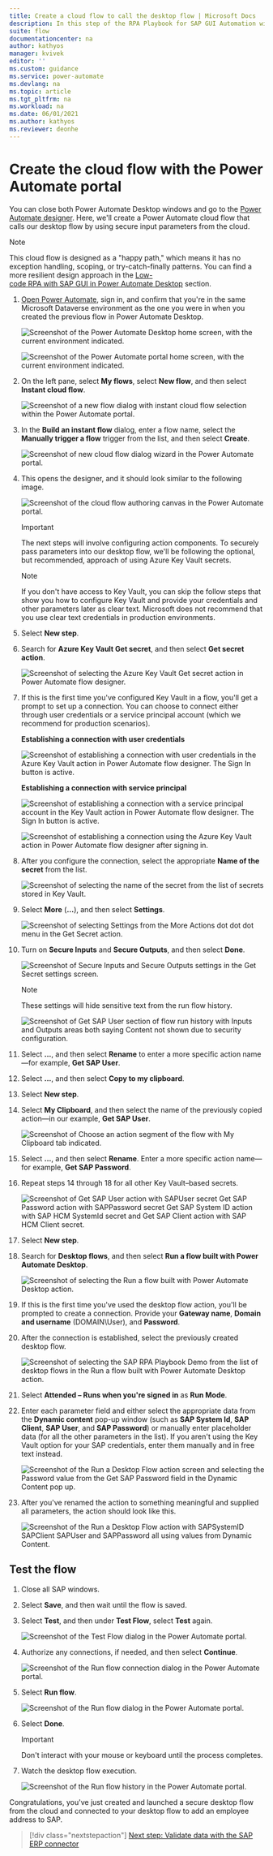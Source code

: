 ```yaml
---
title: Create a cloud flow to call the desktop flow | Microsoft Docs
description: In this step of the RPA Playbook for SAP GUI Automation with Power Automate tutorial, we'll create a Power Automate cloud flow that calls our desktop flow using secure input parameters from the cloud.
suite: flow
documentationcenter: na
author: kathyos
manager: kvivek
editor: ''
ms.custom: guidance
ms.service: power-automate
ms.devlang: na
ms.topic: article
ms.tgt_pltfrm: na
ms.workload: na
ms.date: 06/01/2021
ms.author: kathyos
ms.reviewer: deonhe
---
```


# Create the cloud flow with the Power Automate portal

<!--note from editor: The title could be more specific.-->
<!--todo: we need an intro for each of these documents that tells the customer that they must have completed other steps before this one-->
<!--note from editor: I agree, I think these topics still could use more connective tissue among them.-->
You can close both Power Automate Desktop windows and go to the [Power Automate designer](https://flow.microsoft.com/). Here, we'll create a Power Automate cloud flow that calls our desktop flow by using secure input parameters from the cloud.

>[!NOTE]
>This cloud flow is designed as a "happy path," which means it has no exception handling, scoping, or try-catch-finally patterns. You can find a more resilient design approach in the [Low-code RPA with SAP GUI in Power Automate Desktop](action-based-sap-gui-automation-manually-overview.md) section.<!--note from editor: Please double-check this link. I think it should go to the "head" of the relevant section, just to set the stage for the reader.-->

1. [Open Power Automate](https://flow.microsoft.com/), sign in, and confirm that you're in the same Microsoft Dataverse environment as the one you were in when you created the previous flow in Power Automate Desktop.

   ![Screenshot of the Power Automate Desktop home screen, with the current environment indicated.](media/power-automate-desktop-home-screen-with-current-environment.png)

   ![Screenshot of the Power Automate portal home screen, with the current environment indicated.](media/power-automate-portal-with-current-environment.png)

1. On the left pane, select **My flows**, select **New flow**, and then select **Instant cloud flow**.

   ![Screenshot of a new flow dialog with instant cloud flow selection within the Power Automate portal.](media/new-flow-dialog-with-instant-cloud-flow.png)

1. In the **Build an instant flow** dialog, enter a flow name, select the **Manually trigger a flow** trigger from the list, and then select **Create**.

   ![Screenshot of new cloud flow dialog wizard in the Power Automate portal.](media/new-cloud-flow-dialog-wizard.png)

1. This opens the designer, and it should look similar to the following image.

   ![Screenshot of the cloud flow authoring canvas in the Power Automate portal.](media/cloud-flow-canvas.png)

   >[!IMPORTANT]
   >The next steps will involve configuring action components. To securely pass parameters into our desktop flow, we'll be following the optional, but recommended, approach of using Azure Key Vault secrets. 

   >[!NOTE]
   >If you don't have access to Key Vault, you can skip the follow steps that show you how to configure Key Vault and provide your credentials and other parameters later as clear text. Microsoft does not recommend that you use clear text credentials in production environments.

1. Select **New step**.

1. Search for **Azure Key Vault Get secret**, and then select **Get secret action**.

   ![Screenshot of selecting the Azure Key Vault  Get secret action in Power Automate flow designer.](media/azure-key-vault-get-secret-action.png)

1. If this is the first time you've configured Key Vault in a flow, you'll get a prompt to set up a connection. You can choose to connect either through user credentials or a service principal account (which we recommend for production scenarios).

   **Establishing a connection with user credentials**

   ![Screenshot of establishing a connection with user credentials in the Azure Key Vault action in Power Automate flow designer. The Sign In button is active.](media/establishing-connection-with-user-credentials-azure-key-vault-action.png)

   **Establishing a connection with service principal**

   ![Screenshot of establishing a connection with a service principal account in the Key Vault action in Power Automate flow designer. The Sign In button is active.](media/establishing-connection-with-service-principal-azure-key-vault-action.png)

   ![Screenshot of establishing a connection using the Azure Key Vault action in Power Automate flow designer after signing in.](media/establishing-connection-with-azure-key-vault-action-after-signin.png)

1. After you configure the connection, select the appropriate **Name of the secret** from the list.

   ![Screenshot of selecting the name of the secret from the list of secrets stored in Key Vault.](media/selecting-name-of-secret-azure-key-vault.png)

1. Select **More** (**...**), and then select **Settings**.

   ![Screenshot of selecting Settings from the More Actions dot dot dot menu in the Get Secret action.](media/selecting-settings-more-actions-menu-get-secret-action.png)

1. Turn on **Secure Inputs** and **Secure Outputs**, and then select **Done**.

   ![Screenshot of Secure Inputs and Secure Outputs settings in the Get Secret settings screen.](media/secure-inputs-secure-outputs-get-secret-settings.png)

   >[!NOTE]
   >These settings will hide sensitive text from the run flow history.

   ![Screenshot of Get SAP User section of flow run history with Inputs and Outputs areas both saying Content not shown due to security configuration.](media/get-SAP-user-section-flow-run-history.png)

1. Select **...**, and then select **Rename** to enter a more specific action name—for example, **Get SAP User**.

1. Select **...**, and then select **Copy to my clipboard**.

1. Select **New step**.

1. Select **My Clipboard**, and then select the name of the previously copied action—in our example, **Get SAP User**.

   ![Screenshot of Choose an action segment of the flow with My Clipboard tab indicated.](media/choose-action-segment-with-my-clipboard-tab.png)

1. Select **...**, and then select **Rename**. Enter a more specific action name—for example, **Get SAP Password**.

   <!--todo double check if it is really step 14-->

1. Repeat steps 14 through 18 for all other Key Vault–based secrets.<!--note from editor: I wish I could tell you which steps this should be, but I'm a bit lost here.-->

   ![Screenshot of Get SAP User action with SAPUser secret Get SAP Password action with SAPPassword secret Get SAP System ID action with SAP HCM SystemId secret and Get SAP Client action with SAP HCM Client secret.](media/get-SAP-user-action-with-secrets.png)

1. Select **New step**.

1. Search for **Desktop flows**, and then select **Run a flow built with Power Automate Desktop**.

   ![Screenshot of selecting the Run a flow built with Power Automate Desktop action.](media/selecting-run-flow-built-with-pad-action.png)

1. If this is the first time you've used the desktop flow action, you'll be prompted to create a connection. Provide your **Gateway name**, **Domain and username** (DOMAIN\\User), and **Password**.

1. After the connection is established, select the previously created desktop flow.

   ![Screenshot of selecting the SAP RPA Playbook Demo from the list of desktop flows in the Run a flow built with Power Automate Desktop action.](media/selecting-SAP-RPA-playbook-demo.png)

1. Select **Attended – Runs when you're signed in** as **Run Mode**.

1. Enter each parameter field and either select the appropriate data from the **Dynamic content** pop-up window (such as **SAP System Id**, **SAP Client**, **SAP User**, and **SAP Password**) or manually enter placeholder data (for all the other parameters in the list). If you aren't using the Key Vault option for your SAP credentials, enter them manually and in free text instead.

   ![Screenshot of the Run a Desktop Flow action screen and selecting the Password value from the Get SAP Password field in the Dynamic Content pop up.](media/run-desktop-flow-action-screen-with-dynamic-content.png)

1. After you've renamed the action to something meaningful and supplied all parameters, the action should look like this.

   ![Screenshot of the Run a Desktop Flow action with SAPSystemID  SAPClient  SAPUser  and SAPPassword all using values from Dynamic Content.](media/run-desktop-flow-action-screen-selecting-password-value.png)

## Test the flow

1. Close all SAP windows.

1. Select **Save**, and then wait until the flow is saved.

1. Select **Test**, and then under **Test Flow**, select **Test** again.

   ![Screenshot of the Test Flow dialog in the Power Automate portal.](media/test-flow-dialog.png)

1. Authorize any connections, if needed, and then select **Continue**.

   ![Screenshot of the Run flow connection dialog in the Power Automate portal.](media/run-flow-connection-dialog.png)

1. Select **Run flow**.

   ![Screenshot of the Run flow dialog in the Power Automate portal.](media/run-flow-dialog.png)

1. Select **Done**.

   >[!IMPORTANT]
   >Don't interact with your mouse or keyboard until the process completes.

1. Watch the desktop flow execution.

   ![Screenshot of the Run flow history in the Power Automate portal.](media/run-flow-history.png)

Congratulations, you've just created and launched a secure desktop flow from the cloud and connected to your desktop flow to add an employee address to SAP.

> [!div class="nextstepaction"]
> [Next step: Validate data with the SAP ERP connector](data-pre-validation-sap-erp.md)
